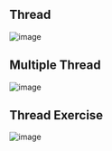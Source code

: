 ## Thread
![image](https://github.com/user-attachments/assets/910ecdba-a865-4078-87a8-8d6b780438c7)

## Multiple Thread
![image](https://github.com/user-attachments/assets/f20563dc-c2df-42f9-9539-196292dacd3b)

## Thread Exercise
![image](https://github.com/user-attachments/assets/5325a3df-082c-4d0c-b74f-0173e8f40679)



